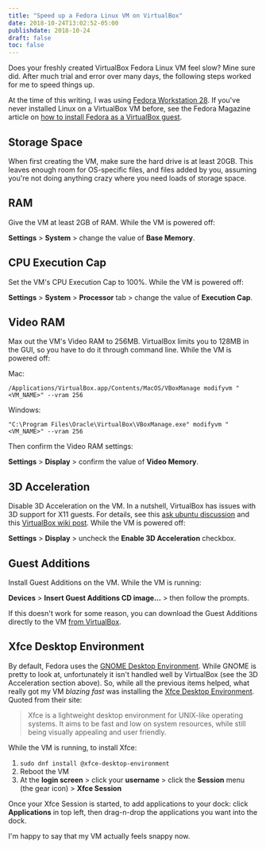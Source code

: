 ```yaml
---
title: "Speed up a Fedora Linux VM on VirtualBox"
date: 2018-10-24T13:02:52-05:00
publishdate: 2018-10-24
draft: false
toc: false
---
```


Does your freshly created VirtualBox Fedora Linux VM feel slow? Mine sure did. After much trial and error over many days, the following steps worked for me to speed things up. 

At the time of this writing, I was using [Fedora Workstation 28](https://getfedora.org/en/workstation/download/). If you've never installed Linux on a VirtualBox VM before, see the Fedora Magazine article on [how to install Fedora as a VirtualBox guest](https://fedoramagazine.org/install-fedora-virtualbox-guest/). 

## Storage Space

When first creating the VM, make sure the hard drive is at least 20GB. This leaves enough room for OS-specific files, and files added by you, assuming you're not doing anything crazy where you need loads of storage space.  

## RAM

Give the VM at least 2GB of RAM. While the VM is powered off:

**Settings** > **System** > change the value of **Base Memory**. 

## CPU Execution Cap

Set the VM's CPU Execution Cap to 100%. While the VM is powered off:

**Settings** > **System** > **Processor** tab > change the value of **Execution Cap**. 

## Video RAM

Max out the VM's Video RAM to 256MB. VirtualBox limits you to 128MB in the GUI, so you have to do it through command line. While the VM is powered off:

Mac:
```
/Applications/VirtualBox.app/Contents/MacOS/VBoxManage modifyvm "<VM_NAME>" --vram 256
```

Windows:
```
"C:\Program Files\Oracle\VirtualBox\VBoxManage.exe" modifyvm "<VM_NAME>" --vram 256
```

Then confirm the Video RAM settings:

**Settings** > **Display** > confirm the value of **Video Memory**.

## 3D Acceleration

Disable 3D Acceleration on the VM. In a nutshell, VirtualBox has issues with 3D support for X11 guests. For details, see this [ask ubuntu discussion](https://askubuntu.com/questions/1035410/ubuntu-18-04-gnome-hangs-on-virtualbox-with-3d-acceleration-enabled) and this [VirtualBox wiki post](https://www.virtualbox.org/wiki/X11Guest3D). While the VM is powered off:

**Settings** > **Display** > uncheck the **Enable 3D Acceleration** checkbox.

## Guest Additions

Install Guest Additions on the VM. While the VM is running:

**Devices** > **Insert Guest Additions CD image...** > then follow the prompts. 

If this doesn't work for some reason, you can download the Guest Additions directly to the VM [from VirtualBox](https://www.virtualbox.org/wiki/Downloads). 

## Xfce Desktop Environment

By default, Fedora uses the [GNOME Desktop Environment](https://www.gnome.org/). While GNOME is pretty to look at, unfortunately it isn't handled well by VirtualBox (see the 3D Acceleration section above). So, while all the previous items helped, what really got my VM _blazing fast_ was installing the [Xfce Desktop Environment](https://www.xfce.org/). Quoted from their site: 

> Xfce is a lightweight desktop environment for UNIX-like operating systems. It aims to be fast and low on system resources, while still being visually appealing and user friendly.

While the VM is running, to install Xfce: 

1. `sudo dnf install @xfce-desktop-environment`
1. Reboot the VM
1. At the **login screen** > click your **username** > click the **Session** menu (the gear icon) > **Xfce Session**

Once your Xfce Session is started, to add applications to your dock: click **Applications** in top left, then drag-n-drop the applications you want into the dock. 

I'm happy to say that my VM actually feels snappy now. 
